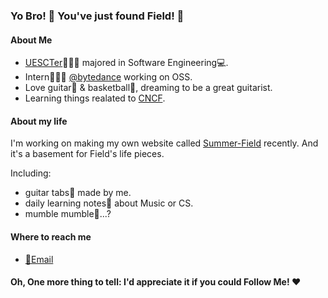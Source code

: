 ### Yo Bro! 👋 You've just found Field! 🎉 

#### About Me

- [UESCTer](https://github.com/uestcer)👨🏼‍🎓 majored in Software Engineering💻.
- Intern👷🏼‍♂️ [@bytedance](https://github.com/bytedance) working on OSS.
- Love guitar🎸 & basketball🏀, dreaming to be a great guitarist. 
- Learning things realated to [CNCF](https://www.cncf.io/).

#### About my life

I'm working on making my own website called [Summer-Field](summer-field.xyz) recently.
And it's a basement for Field's life pieces.

Including:
- guitar tabs🎼 made by me.
- daily learning notes📒 about Music or CS.
- mumble mumble💩...?

#### Where to reach me

- [📮Email](mailto:xiayejx@foxmail.com)

#### Oh, One more thing to tell: I'd appreciate it if you could Follow Me! ❤️


